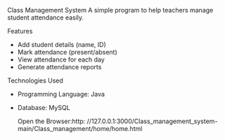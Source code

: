 Class Management System
    A simple program to help teachers manage student attendance easily.
    
Features
- Add student details (name, ID)
- Mark attendance (present/absent)
- View attendance for each day
- Generate attendance reports

Technologies Used
- Programming Language:  Java 
- Database: MySQL

  Open the Browser:http: //127.0.0.1:3000/Class_management_system-main/Class_management/home/home.html 
